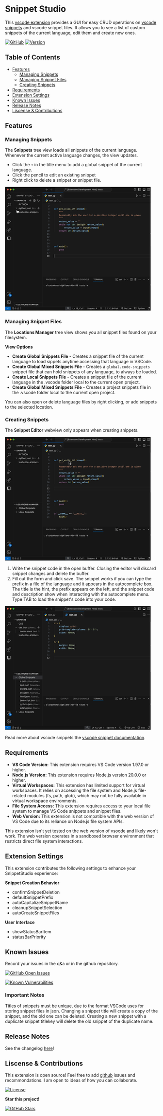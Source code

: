 # Snippet Studio

This [vscode extension](https://marketplace.visualstudio.com/items/AlexDombroski.snippetstudio) provides a GUI for easy CRUD operations on [vscode snippets](https://code.visualstudio.com/docs/editor/userdefinedsnippets) and vscode snippet files. It allows you to see a list of custom snippets of the current language, edit them and create new ones.

[![GitHub](https://img.shields.io/badge/GitHub-Repo-blue?logo=github)](https://github.com/alexanderdombroski/snippetstudio) [![Version](https://badge.fury.io/gh/alexanderdombroski%2Fsnippetstudio.svg)](https://badge.fury.io/gh/alexanderdombroski%2Fsnippetstudio)

## Table of Contents

- [Features](#features)
    - [Managing Snippets](#managing-snippets)
    - [Managing Snippet Files](#managing-snippet-files)
    - [Creating Snippets](#creating-snippets)
- [Requirements](#requirements)
- [Extension Settings](#extension-settings)
- [Known Issues](#known-issues)
- [Release Notes](#release-notes)
- [Liscense & Contributions](#liscense--contributions)

## Features

### Managing Snippets

The **Snippets** tree view loads all snippets of the current language. Whenever the current active language changes, the view updates.

* Click the `+` in the title menu to add a global snippet of the current language.
* Click the pencil to edit an existing snippet
* Right click to delete a snippet or snippet file.

![Edit Snippet Example](https://raw.githubusercontent.com/alexanderdombroski/snippetstudio/refs/heads/main/public/examples/edit.gif)

### Managing Snippet Files

The **Locations Manager** tree view shows you all snippet files found on your filesystem. 

**View Options**
* **Create Global Snippets File** - Creates a snippet file of the current language to load sippets anytime accessing that language in VSCode.
* **Create Global Mixed Snippets File** - Creates a `global.code-snippets` snippet file that can hold snippets of any language, to always be loaded.
* **Create Local Snippets File** - Creates a snippet file of the current language in the .vscode folder local to the current open project.
* **Create Global Mixed Snippets File** - Creates a project snippets file in the .vscode folder local to the current open project.

You can also open or delete language files by right clicking, or add snippets to the selected location.

### Creating Snippets

The **Snippet Editor** webview only appears when creating snippets.

![Creating a Snippet from Selection](https://raw.githubusercontent.com/alexanderdombroski/snippetstudio/refs/heads/main/public/examples/selection.gif)

1. Write the snippet code in the open buffer. Closing the editor will discard snippet changes and delete the buffer.
2. Fill out the form and click save. The snippet works if you can type the prefix in a file of the language and it appears in the autocomplete box. The title is the hint, the prefix appears on the left, and the snippet code and description show when interacting with the autocomplete menu. Type TAB to load the snippet's code into your code.

![Delete Snippet Example](https://raw.githubusercontent.com/alexanderdombroski/snippetstudio/refs/heads/main/public/examples/delete.gif)

Read more about vscode snippets the [vscode snippet documentation](https://code.visualstudio.com/docs/editor/userdefinedsnippets).

## Requirements

* **VS Code Version:** This extension requires VS Code version 1.97.0 or higher.
* **Node.js Version:** This extension requires Node.js version 20.0.0 or higher.
* **Virtual Workspaces:** This extension has limited support for virtual workspaces. It relies on accessing the file system and Node.js file-related modules (fs, path, glob), which may not be fully available in virtual workspace environments.
* **File System Access:** This extension requires access to your local file system to manage VS Code snippets and snippet files.
* **Web Version:** This extension is not compatible with the web version of VS Code due to its reliance on Node.js file system APIs.

This extension isn't yet tested on the web version of vsocde and likely won't work. The web version operates in a sandboxed browser environment that restricts direct file system interactions.

## Extension Settings

This extension contributes the following settings to enhance your SnippetStudio experience:

**Snippet Creation Behavior**
* confirmSnippetDeletion
* defaultSnippetPrefix
* autoCapitalizeSnippetName
* cleanupSnippetSelection
* autoCreateSnippetFiles

**User Interface**
* showStatusBarItem
* statusBarPriority

## Known Issues

Record your issues in the q&a or in the github repository.

[![GitHub Open Issues](https://img.shields.io/github/issues-raw/alexanderdombroski/snippetstudio)](https://github.com/alexanderdombroski/snippetstudio/issues)

[![Known Vulnerabilities](https://snyk.io/test/github/alexanderdombroski/snippetstudio/badge.svg)](https://snyk.io/test/github/alexanderdombroski/snippetstudio)

### Important Notes

Titles of snippets must be unique, due to the format VSCode uses for storing snippet files in json. Changing a snippet title will create a copy of the snippet, and the old one can be deleted. Creating a new snippet with a duplicate snippet titlekey will delete the old snippet of the duplicate name.

## Release Notes

See the changelog [here](https://github.com/alexanderdombroski/snippetstudio/blob/main/CHANGELOG.md)!

## Liscense & Contributions

This extension is open source! Feel free to add [github](https://github.com/alexanderdombroski/snippetstudio) issues and recommondations. I am open to ideas of how you can collaborate.

[![License](https://img.shields.io/github/license/alexanderdombroski/snippetstudio)](https://github.com/alexanderdombroski/snippetstudio?tab=MIT-1-ov-file#readme)

**Star this project!**

[![GitHub Stars](https://img.shields.io/github/stars/alexanderdombroski/snippetstudio?style=social)](https://github.com/alexanderdombroski/snippetstudio)